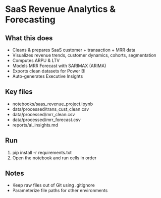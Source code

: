 # SaaS Revenue Analytics & Forecasting

## What this does

- Cleans & prepares SaaS customer + transaction + MRR data
- Visualizes revenue trends, customer dynamics, cohorts, segmentation
- Computes ARPU & LTV
- Models MRR Forecast with SARIMAX (ARIMA)
- Exports clean datasets for Power BI
- Auto-generates Executive Insights

## Key files

- notebooks/saas_revenue_project.ipynb
- data/processed/trans_cust_clean.csv
- data/processed/mrr_clean.csv
- data/processed/mrr_forecast.csv
- reports/ai_insights.md

## Run

1. pip install -r requirements.txt
2. Open the notebook and run cells in order

## Notes

- Keep raw files out of Git using .gitignore
- Parameterize file paths for other environments
